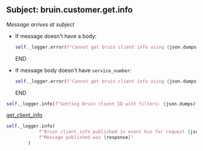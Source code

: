 ## Subject: bruin.customer.get.info

_Message arrives at subject_

* If message doesn't have a body:
  ```python
  self._logger.error(f"Cannot get bruin client info using {json.dumps(msg)}. JSON malformed")
  ```
  END

* If message body doesn't have `service_number`:
  ```python
  self._logger.error(f'Cannot get bruin client info using {json.dumps(filters)}. Need "service_number"')
  ```
  END

```python
self._logger.info(f"Getting Bruin client ID with filters: {json.dumps(filters)}")
```

[get_client_info](../repositories/bruin_repository/get_client_info.md)

```python
self._logger.info(
            f"Bruin client_info published in event bus for request {json.dumps(msg)}. "
            f"Message published was {response}"
        )
```

